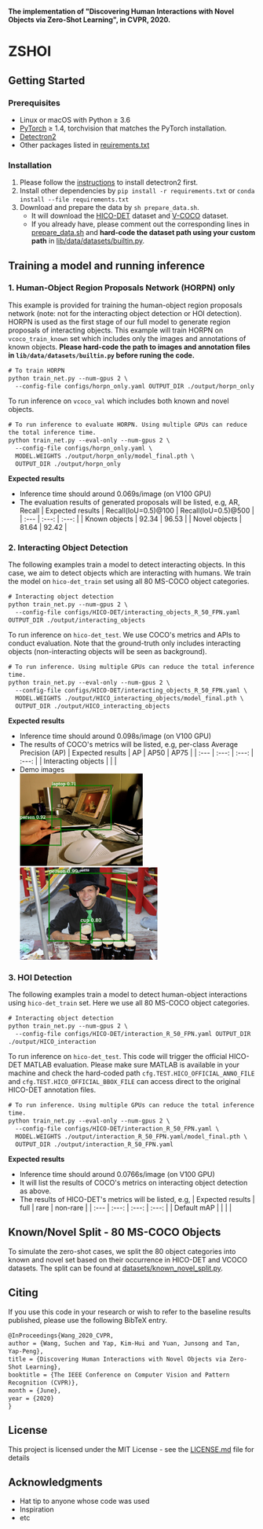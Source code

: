 **The implementation of "Discovering Human Interactions with Novel Objects via Zero-Shot Learning", in CVPR, 2020.**
# ZSHOI

## Getting Started

### Prerequisites

- Linux or macOS with Python ≥ 3.6
- [PyTorch](https://pytorch.org) ≥ 1.4, torchvision that matches the PyTorch installation.
- [Detectron2](https://github.com/facebookresearch/detectron2)
- Other packages listed in [reuirements.txt](./requirements.txt)

### Installation

1. Please follow the [instructions](https://github.com/facebookresearch/detectron2/blob/master/INSTALL.md) to install detectron2 first.
2. Install other dependencies by `pip install -r requirements.txt` or `conda install --file requirements.txt`
3. Download and prepare the data by `sh prepare_data.sh`.
    - It will download the [HICO-DET](http://www-personal.umich.edu/~ywchao/hico/) dataset and [V-COCO](https://github.com/s-gupta/v-coco) dataset.
    - If you already have, please comment out the corresponding lines in [prepare_data.sh](./prepare_data.sh) and **hard-code the dataset path using your custom path** in [lib/data/datasets/builtin.py](./lib/data/datasets/builtin.py).

## Training a model and running inference

### 1. Human-Object Region Proposals Network (HORPN) only
This example is provided for training the human-object region proposals network (note: not for the interacting object detection or HOI detection). HORPN is used as the first stage of our full model to generate region proposals of interacting objects. This example will train HORPN on `vcoco_train_known` set which includes only the images and annotations of known objects. **Please hard-code the path to images and annotation files in `lib/data/datasets/builtin.py` before runing the code.**

```
# To train HORPN
python train_net.py --num-gpus 2 \
  --config-file configs/horpn_only.yaml OUTPUT_DIR ./output/horpn_only
```

To run inference on `vcoco_val` which includes both known and novel objects.

```
# To run inference to evaluate HORPN. Using multiple GPUs can reduce the total inference time.
python train_net.py --eval-only --num-gpus 2 \
  --config-file configs/horpn_only.yaml \
  MODEL.WEIGHTS ./output/horpn_only/model_final.pth \
  OUTPUT_DIR ./output/horpn_only
```

**Expected results**
- Inference time should around 0.069s/image (on V100 GPU)
- The evaluation results of generated proposals will be listed, e.g, AR, Recall
    | Expected results | Recall(IoU=0.5)@100 | Recall(IoU=0.5)@500 |
    | :--- | :---: | :---: |
    | Known objects | 92.34 | 96.53 |
    | Novel objects | 81.64 | 92.42 |

### 2. Interacting Object Detection
The following examples train a model to detect interacting objects. In this case, we aim to detect objects which are interacting with humans. We train the model on `hico-det_train` set using all 80 MS-COCO object categories.

```
# Interacting object detection
python train_net.py --num-gpus 2 \
  --config-file configs/HICO-DET/interacting_objects_R_50_FPN.yaml OUTPUT_DIR ./output/interacting_objects
```

To run inference on `hico-det_test`. We use COCO's metrics and APIs to conduct evaluation. Note that the ground-truth only includes interacting objects (non-interacting objects will be seen as background).

```
# To run inference. Using multiple GPUs can reduce the total inference time.
python train_net.py --eval-only --num-gpus 2 \
  --config-file configs/HICO-DET/interacting_objects_R_50_FPN.yaml \
  MODEL.WEIGHTS ./output/HICO_interacting_objects/model_final.pth \
  OUTPUT_DIR ./output/HICO_interacting_objects
```

**Expected results**
- Inference time should around 0.098s/image (on V100 GPU)
- The results of COCO's metrics will be listed, e.g, per-class Average Precision (AP)
    | Expected results | AP | AP50 | AP75 |
    | :--- | :---: | :---: | :---: |
    | Interacting objects |  |  |
- Demo images\
<img src="demo/demo_image1.png" width="250"/> <img src="demo/demo_image2.png" width="280"/> 


### 3. HOI Detection
The following examples train a model to detect human-object interactions using `hico-det_train` set. Here we use all 80 MS-COCO object categories.

```
# Interacting object detection
python train_net.py --num-gpus 2 \
  --config-file configs/HICO-DET/interaction_R_50_FPN.yaml OUTPUT_DIR ./output/HICO_interaction
```

To run inference on `hico-det_test`. This code will trigger the official HICO-DET MATLAB evaluation. Please make sure MATLAB is available in your machine and check the hard-coded path `cfg.TEST.HICO_OFFICIAL_ANNO_FILE` and `cfg.TEST.HICO_OFFICIAL_BBOX_FILE` can access direct to the original HICO-DET annotation files.

```
# To run inference. Using multiple GPUs can reduce the total inference time.
python train_net.py --eval-only --num-gpus 2 \
  --config-file configs/HICO-DET/interaction_R_50_FPN.yaml \
  MODEL.WEIGHTS ./output/interaction_R_50_FPN.yaml/model_final.pth \
  OUTPUT_DIR ./output/interaction_R_50_FPN.yaml
```

**Expected results**
- Inference time should around 0.0766s/image (on V100 GPU)
- It will list the results of COCO's metrics on interacting object detection as above.
- The results of HICO-DET's metrics will be listed, e.g,
    | Expected results |  full   |   rare   |  non-rare |
    | :--- | :---: | :---: | :---: |
    | Default mAP |  |  | |

## Known/Novel Split - 80 MS-COCO Objects
To simulate the zero-shot cases, we split the 80 object categories into known and novel set based on their occurrence in HICO-DET and VCOCO datasets. The split can be found at [datasets/known_novel_split.py](./datasets/known_novel_split.py).

## Citing
If you use this code in your research or wish to refer to the baseline results published, please use the following BibTeX entry.
```
@InProceedings{Wang_2020_CVPR,
author = {Wang, Suchen and Yap, Kim-Hui and Yuan, Junsong and Tan, Yap-Peng},
title = {Discovering Human Interactions with Novel Objects via Zero-Shot Learning},
booktitle = {The IEEE Conference on Computer Vision and Pattern Recognition (CVPR)},
month = {June},
year = {2020}
}
```

## License

This project is licensed under the MIT License - see the [LICENSE.md](LICENSE.md) file for details

## Acknowledgments

* Hat tip to anyone whose code was used
* Inspiration
* etc
